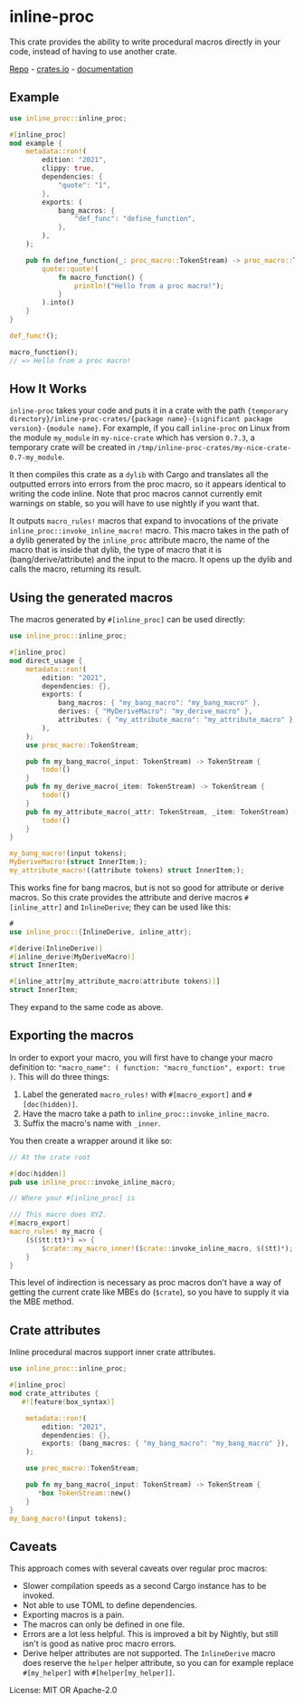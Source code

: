 # inline-proc

This crate provides the ability to write procedural macros directly in your code, instead of
having to use another crate.

[Repo](https://github.com/SabrinaJewson/inline-proc) - [crates.io](https://crates.io/crates/inline-proc) - [documentation](https://docs.rs/inline-proc)

## Example
```rust
use inline_proc::inline_proc;

#[inline_proc]
mod example {
    metadata::ron!(
        edition: "2021",
        clippy: true,
        dependencies: {
            "quote": "1",
        },
        exports: (
            bang_macros: {
                "def_func": "define_function",
            },
        ),
    );

    pub fn define_function(_: proc_macro::TokenStream) -> proc_macro::TokenStream {
        quote::quote!(
            fn macro_function() {
                println!("Hello from a proc macro!");
            }
        ).into()
    }
}

def_func!();

macro_function();
// => Hello from a proc macro!
```

## How It Works

`inline-proc` takes your code and puts it in a crate with the path
`{temporary directory}/inline-proc-crates/{package name}-{significant package version}-{module name}`.
For example, if you call `inline-proc` on Linux from the module `my_module` in `my-nice-crate`
which has version `0.7.3`, a temporary crate will be created in
`/tmp/inline-proc-crates/my-nice-crate-0.7-my_module`.

It then compiles this crate as a `dylib` with Cargo and translates all the outputted errors into
errors from the proc macro, so it appears identical to writing the code inline. Note that proc
macros cannot currently emit warnings on stable, so you will have to use nightly if you want
that.

It outputs `macro_rules!` macros that expand to invocations of the private
`inline_proc::invoke_inline_macro!` macro. This macro takes in the path of a dylib generated by
the `inline_proc` attribute macro, the name of the macro that is inside that dylib, the type of
macro that it is (bang/derive/attribute) and the input to the macro. It opens up the dylib and
calls the macro, returning its result.

## Using the generated macros

The macros generated by `#[inline_proc]` can be used directly:

```rust
use inline_proc::inline_proc;

#[inline_proc]
mod direct_usage {
    metadata::ron!(
        edition: "2021",
        dependencies: {},
        exports: (
            bang_macros: { "my_bang_macro": "my_bang_macro" },
            derives: { "MyDeriveMacro": "my_derive_macro" },
            attributes: { "my_attribute_macro": "my_attribute_macro" },
        ),
    );
    use proc_macro::TokenStream;

    pub fn my_bang_macro(_input: TokenStream) -> TokenStream {
        todo!()
    }
    pub fn my_derive_macro(_item: TokenStream) -> TokenStream {
        todo!()
    }
    pub fn my_attribute_macro(_attr: TokenStream, _item: TokenStream) -> TokenStream {
        todo!()
    }
}

my_bang_macro!(input tokens);
MyDeriveMacro!(struct InnerItem;);
my_attribute_macro!((attribute tokens) struct InnerItem;);
```

This works fine for bang macros, but is not so good for attribute or derive macros. So this
crate provides the attribute and derive macros `#[inline_attr]` and `InlineDerive`; they can be
used like this:

```rust
#
use inline_proc::{InlineDerive, inline_attr};

#[derive(InlineDerive)]
#[inline_derive(MyDeriveMacro)]
struct InnerItem;

#[inline_attr[my_attribute_macro(attribute tokens)]]
struct InnerItem;
```

They expand to the same code as above.

## Exporting the macros

In order to export your macro, you will first have to change your macro definition to:
`"macro_name": ( function: "macro_function", export: true )`. This will do three things:

1. Label the generated `macro_rules!` with `#[macro_export]` and `#[doc(hidden)]`.
1. Have the macro take a path to `inline_proc::invoke_inline_macro`.
1. Suffix the macro's name with `_inner`.

You then create a wrapper around it like so:

```rust
// At the crate root

#[doc(hidden)]
pub use inline_proc::invoke_inline_macro;

// Where your #[inline_proc] is

/// This macro does XYZ.
#[macro_export]
macro_rules! my_macro {
    ($($tt:tt)*) => {
        $crate::my_macro_inner!($crate::invoke_inline_macro, $($tt)*);
    }
}
```

This level of indirection is necessary as proc macros don't have a way of getting the current
crate like MBEs do (`$crate`), so you have to supply it via the MBE method.

## Crate attributes

Inline procedural macros support inner crate attributes.

```rust
use inline_proc::inline_proc;

#[inline_proc]
mod crate_attributes {
   #![feature(box_syntax)]

    metadata::ron!(
        edition: "2021",
        dependencies: {},
        exports: (bang_macros: { "my_bang_macro": "my_bang_macro" }),
    );

    use proc_macro::TokenStream;

    pub fn my_bang_macro(_input: TokenStream) -> TokenStream {
       *box TokenStream::new()
    }
}
my_bang_macro!(input tokens);
```

## Caveats

This approach comes with several caveats over regular proc macros:
- Slower compilation speeds as a second Cargo instance has to be invoked.
- Not able to use TOML to define dependencies.
- Exporting macros is a pain.
- The macros can only be defined in one file.
- Errors are a lot less helpful. This is improved a bit by Nightly, but still isn't is good as
native proc macro errors.
- Derive helper attributes are not supported. The `InlineDerive` macro does reserve the `helper`
helper attribute, so you can for example replace `#[my_helper]` with `#[helper[my_helper]]`.

License: MIT OR Apache-2.0
